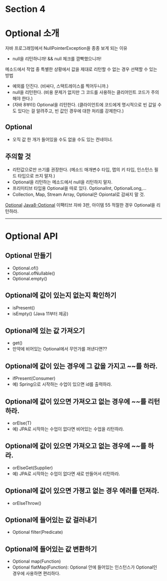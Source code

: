 # Section 4

# Optional 소개

자바 프로그래밍에서 NullPointerException을 종종 보게 되는 이유

- null을 리턴하니까! && null 체크를 깜빡했으니까!

메소드에서 작업 중 특별한 상황에서 값을 제대로 리턴할 수 없는 경우 선택할 수 있는 방법

- 예외를 던진다. (비싸다, 스택트레이스를 찍어두니까.)
- null을 리턴한다. (비용 문제가 없지만 그 코드를 사용하는 클리어인트 코드가 주의해야 한다.)
- (자바 8부터) Optional을 리턴한다. (클라이언트에 코드에게 명시적으로 빈 값일 수도 있다는 걸 알려주고, 빈 값인 경우에 대한 처리를 강제한다.)

## Optional

- 오직 값 한 개가 들어있을 수도 없을 수도 있는 컨네이너.

## 주의할 것

- 리턴값으로만 쓰기를 권장한다. (메소드 매개변수 타입, 맵의 키 타입, 인스턴스 필드 타입으로 쓰지 말자.)
- Optional을 리턴하는 메소드에서 null을 리턴하지 말자.
- 프리미티브 타입용 Optional을 따로 있다. OptionalInt, OptionalLong,...
- Collection, Map, Stream Array, Optional은 Opiontal로 감싸지 말 것.

[Optional](https://docs.oracle.com/javase/8/docs/api/java/util/Optional.html)
[Java8-Optional](https://www.oracle.com/technical-resources/articles/java/java8-optional.html)
이팩티브 자바 3판, 아이템 55 적절한 경우 Optional을 리턴하라.

---

# Optional API

## Optional 만들기

- Optional.of()
- Optional.ofNullable()
- Optional.empty()

## Optional에 값이 있는지 없는지 확인하기

- isPresent()
- isEmpty() (Java 11부터 제공)

## Optional에 있는 값 가져오기

- get()
- 만약에 비어있는 Optional에서 무언가를 꺼낸다면??

## Optional에 값이 있는 경우에 그 값을 가지고 ~~를 하라.

- ifPresent(Consumer)
- 예) Spring으로 시작하는 수업이 있으면 id를 출력하라.

## Optional에 값이 있으면 가져오고 없는 경우에 ~~를 리턴하라.

- orElse(T)
- 예) JPA로 시작하는 수업이 없다면 비어있는 수업을 리턴하라.

## Optional에 값이 있으면 가져오고 없는 경우에 ~~를 하라.

- orElseGet(Supplier)
- 예) JPA로 시작하는 수업이 없다면 새로 만들어서 리턴하라.

## Optional에 값이 있으면 가졍고 없는 경우 에러를 던져라.

- orElseThrow()

## Optional에 들어있는 값 걸러내기

- Optional filter(Predicate)

## Optional에 들어있는 값 변환하기

- Optional map(Function)
- Optional flatMap(Function): Optional 안에 들어있는 인스턴스가 Optional인 경우에 사용하면 편리하다.
